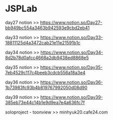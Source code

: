 # JSPLab


day27 notion >> https://www.notion.so/Day27-bb949bc554a3463b942593e9cbd2eb41


day33 notion >> https://www.notion.so/Day33-18811125d4a3472cab21e11e21591b1c


day34  notion >> https://www.notion.so/Day34-8d2b78d0afcc4668a2db9438ed8868e5


day35 notion >> https://www.notion.so/Day35-7eb4529c117c4beeb3cdcb556a18a3e4


day36 notion >> https://www.notion.so/Day36-1b73983fc93b4b819767992050d08d90


day39 notion >> https://www.notion.so/Day39-385eb73e44c14b1e9d9ea7e4a636fc7f


soloproject - toonview >> minhyuk20.cafe24.com
